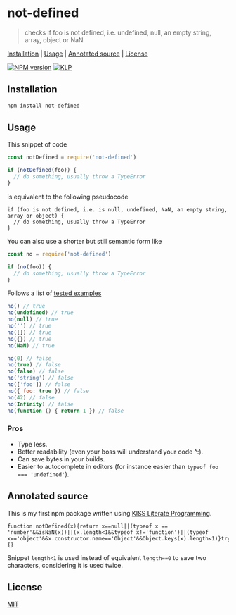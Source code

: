 # not-defined

> checks if foo is not defined, i.e. undefined, null, an empty string, array, object or NaN

[Installation](#installation) |
[Usage](#usage) |
[Annotated source](#annotated-source) |
[License](#license)

[![NPM version](https://badge.fury.io/js/not-defined.svg)](http://badge.fury.io/js/not-defined)
[![KLP](https://img.shields.io/badge/kiss-literate-orange.svg)](http://g14n.info/kiss-literate-programming)

## Installation

```bash
npm install not-defined
```

## Usage

This snippet of code

```javascript
const notDefined = require('not-defined')

if (notDefined(foo)) {
  // do something, usually throw a TypeError
}
```

is equivalent to the following pseudocode

```
if (foo is not defined, i.e. is null, undefined, NaN, an empty string, array or object) {
  // do something, usually throw a TypeError
}
```

You can also use a shorter but still semantic form like

```javascript
const no = require('not-defined')

if (no(foo)) {
  // do something, usually throw a TypeError
}
```

Follows a list of [tested examples](https://github.com/fibo/not-defined/blob/master/test.js)

```javascript
no() // true
no(undefined) // true
no(null) // true
no('') // true
no([]) // true
no({}) // true
no(NaN) // true

no(0) // false
no(true) // false
no(false) // false
no('string') // false
no(['foo']) // false
no({ foo: true }) // false
no(42) // false
no(Infinity) // false
no(function () { return 1 }) // false
```

### Pros

* Type less.
* Better readability (even your boss will understand your code ^:).
* Can save bytes in your builds.
* Easier to autocomplete in editors (for instance easier than `typeof foo === 'undefined'`).

## Annotated source

This is my first npm package written using [KISS Literate Programming][KLP].

    function notDefined(x){return x==null||(typeof x == 'number'&&isNaN(x))||(x.length<1&&typeof x!='function')||(typeof x=='object'&&x.constructor.name=='Object'&&Object.keys(x).length<1)}try{module.exports=notDefined}catch(e){}

Snippet `length<1` is used instead of equivalent `length==0` to save two characters, considering it is used twice.

## License

[MIT](http://g14n.info/mit-license)

[KLP]: http://g14n.info/kiss-literate-programming "KISS Literate Programming"
